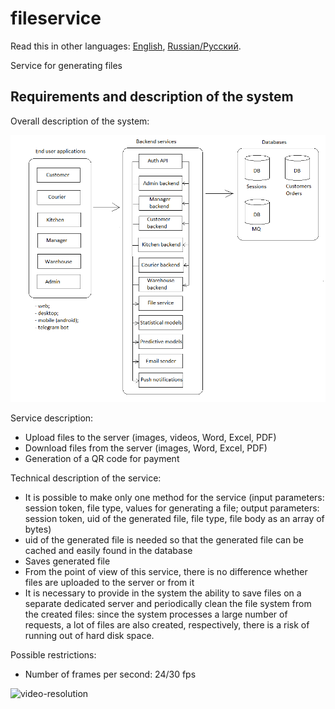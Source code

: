 # fileservice

Read this in other languages: [English](fileservice.md), [Russian/Русский](fileservice.ru.md). 

Service for generating files 

## Requirements and description of the system

Overall description of the system: 

![system_overall](../img/system_overall.png)

Service description:
- Upload files to the server (images, videos, Word, Excel, PDF)
- Download files from the server (images, Word, Excel, PDF)
- Generation of a QR code for payment

Technical description of the service:
- It is possible to make only one method for the service (input parameters: session token, file type, values for generating a file; output parameters: session token, uid of the generated file, file type, file body as an array of bytes)
- uid of the generated file is needed so that the generated file can be cached and easily found in the database
- Saves generated file
- From the point of view of this service, there is no difference whether files are uploaded to the server or from it
- It is necessary to provide in the system the ability to save files on a separate dedicated server and periodically clean the file system from the created files: since the system processes a large number of requests, a lot of files are also created, respectively, there is a risk of running out of hard disk space.

Possible restrictions:
- Number of frames per second: 24/30 fps

![video-resolution](https://zidivo.com/wp-content/uploads/2020/09/video-resolution.png)